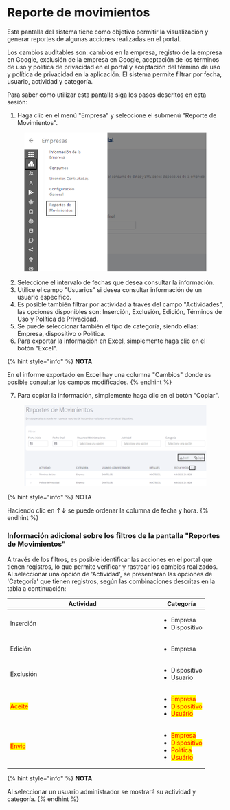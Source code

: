 # Reporte de movimientos

Esta pantalla del sistema tiene como objetivo permitir la visualización y generar reportes de algunas acciones realizadas en el portal.

Los cambios auditables son: cambios en la empresa, registro de la empresa en Google, exclusión de la empresa en Google, aceptación de los términos de uso y política de privacidad en el portal y aceptación del término de uso y política de privacidad en la aplicación. El sistema permite filtrar por fecha, usuario, actividad y categoría.

Para saber cómo utilizar esta pantalla siga los pasos descritos en esta sesión:

1. Haga clic en el menú "Empresa" y seleccione el submenú "Reporte de Movimientos".

<figure><img src="../.gitbook/assets/Captura de tela 2023-11-06 171325 (2).png" alt=""><figcaption></figcaption></figure>

2. Seleccione el intervalo de fechas que desea consultar la información.
3. Utilice el campo "Usuarios" si desea consultar información de un usuario específico.
4. Es posible también filtrar por actividad a través del campo "Actividades", las opciones disponibles son: Inserción, Exclusión, Edición, Términos de Uso y Política de Privacidad.
5. Se puede seleccionar también el tipo de categoría, siendo ellas: Empresa, dispositivo o Política.
6. Para exportar la información en Excel, simplemente haga clic en el botón "Excel".

{% hint style="info" %}
**NOTA**&#x20;

En el informe exportado en Excel hay una columna "Cambios" donde es posible consultar los campos modificados.
{% endhint %}

7. Para copiar la información, simplemente haga clic en el botón "Copiar".

<figure><img src="../.gitbook/assets/Captura de tela 2023-11-03 115311.png" alt=""><figcaption></figcaption></figure>

{% hint style="info" %}
NOTA&#x20;

Haciendo clic en ↑↓ se puede ordenar la columna de fecha y hora.
{% endhint %}

### **Información adicional sobre los filtros de la pantalla "Reportes de Movimientos"**

A través de los filtros, es posible identificar las acciones en el portal que tienen registros, lo que permite verificar y rastrear los cambios realizados. Al seleccionar una opción de 'Actividad', se presentarán las opciones de 'Categoría' que tienen registros, según las combinaciones descritas en la tabla a continuación:

<table><thead><tr><th width="337">Actividad</th><th>Categoría</th></tr></thead><tbody><tr><td>Inserción</td><td><ul><li>Empresa</li><li>Dispositivo</li></ul></td></tr><tr><td>Edición</td><td><ul><li>Empresa</li></ul></td></tr><tr><td>Exclusión</td><td><ul><li>Dispositivo</li><li>Usuario</li></ul></td></tr><tr><td><mark style="color:red;">Aceite</mark></td><td><ul><li><mark style="color:red;">Empresa</mark></li><li><mark style="color:red;">Dispositivo</mark></li><li><mark style="color:red;">Usuário</mark></li></ul></td></tr><tr><td><mark style="color:red;">Envio</mark></td><td><ul><li><mark style="color:red;">Empresa</mark></li><li><mark style="color:red;">Dispositivo</mark></li><li><mark style="color:red;">Política</mark></li><li><mark style="color:red;">Usuário</mark></li></ul></td></tr></tbody></table>

{% hint style="info" %}
**NOTA**&#x20;

Al seleccionar un usuario administrador se mostrará su actividad y categoría.
{% endhint %}
